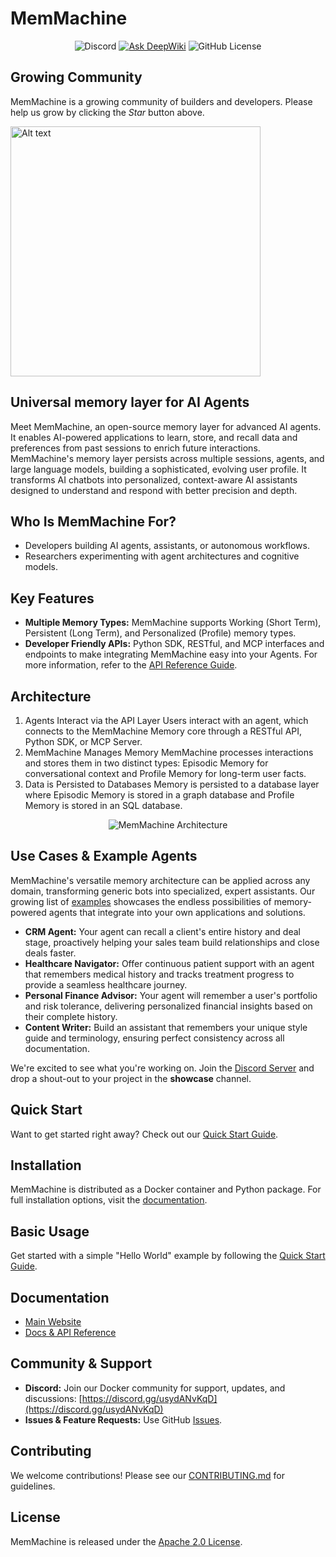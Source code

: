 # MemMachine

<div align="center">

![Discord](https://img.shields.io/discord/1412878659479666810)
[![Ask DeepWiki](https://deepwiki.com/badge.svg)](https://deepwiki.com/MemMachine/MemMachine)
![GitHub License](https://img.shields.io/github/license/MemMachine/MemMachine)

</div>

## Growing Community

MemMachine is a growing community of builders and developers. Please help us grow by clicking the *Star* button above.

<img src="https://app.repohistory.com/api/svg?repo=MemMachine/MemMachine&type=Date&background=0D1117&color=f86262" alt="Alt text" width="400"/>

## Universal memory layer for AI Agents

Meet MemMachine, an open-source memory layer for advanced AI agents. It enables
AI-powered applications to learn, store, and recall data and preferences from
past sessions to enrich future interactions. MemMachine's memory layer persists
across multiple sessions, agents, and large language models, building a
sophisticated, evolving user profile. It transforms AI chatbots into
personalized, context-aware AI assistants designed to understand and respond
with better precision and depth.

## Who Is MemMachine For?

- Developers building AI agents, assistants, or autonomous workflows.
- Researchers experimenting with agent architectures and cognitive models.

## Key Features

- **Multiple Memory Types:** MemMachine supports Working (Short Term),
    Persistent (Long Term), and Personalized (Profile) memory types.
- **Developer Friendly APIs:** Python SDK, RESTful, and MCP interfaces and
    endpoints to make integrating MemMachine easy into your Agents. For more
    information, refer to the
    [API Reference Guide](https://docs.memmachine.ai/api_reference).

## Architecture

1. Agents Interact via the API Layer
    Users interact with an agent, which connects to the MemMachine Memory core through a RESTful API, Python SDK, or MCP Server.
2. MemMachine Manages Memory
    MemMachine processes interactions and stores them in two distinct types: Episodic Memory for conversational context and Profile Memory for long-term user facts.
3. Data is Persisted to Databases
    Memory is persisted to a database layer where Episodic Memory is stored in a graph database and Profile Memory is stored in an SQL database.

<div align="center">

![MemMachine Architecture](https://github.com/MemMachine/MemMachine/blob/main/assets/img/MemMachine_Architecture.png)

</div>

## Use Cases & Example Agents

MemMachine's versatile memory architecture can be applied across any domain,
transforming generic bots into specialized, expert assistants. Our growing list
of [examples](examples/README.md) showcases the endless possibilities of
memory-powered agents that integrate into your own applications and solutions.

- **CRM Agent:** Your agent can recall a client's entire history and deal stage,
    proactively helping your sales team build relationships and close deals
    faster.
- **Healthcare Navigator:** Offer continuous patient support with an agent that
    remembers medical history and tracks treatment progress to provide a
    seamless healthcare journey.
- **Personal Finance Advisor:** Your agent will remember a user's portfolio and
    risk tolerance, delivering personalized financial insights based on their
    complete history.
- **Content Writer:** Build an assistant that remembers your unique style guide
    and terminology, ensuring perfect consistency across all documentation.

We're excited to see what you're working on. Join the
[Discord Server](https://discord.gg/usydANvKqD) and drop a shout-out to your
project in the **showcase** channel.

## Quick Start

Want to get started right away? Check out our
[Quick Start Guide](https://docs.memmachine.ai).

## Installation

MemMachine is distributed as a Docker container and Python package. For full
installation options, visit the [documentation](https://docs.memmachine.ai).

## Basic Usage

Get started with a simple "Hello World" example by following the
[Quick Start Guide](https://docs.memmachine.ai/getting_started/quickstart).

## Documentation

- [Main Website](https://memmachine.ai)
- [Docs & API Reference](https://docs.memmachine.ai)

## Community & Support

- **Discord:** Join our Docker community for support, updates, and discussions:
    [https://discord.gg/usydANvKqD](https://discord.gg/usydANvKqD)
- **Issues & Feature Requests:** Use GitHub
    [Issues](https://github.com/MemMachine/MemMachine/issues).

## Contributing

We welcome contributions! Please see our [CONTRIBUTING.md](CONTRIBUTING.md) for
guidelines.

## License

MemMachine is released under the [Apache 2.0 License](LICENSE).
